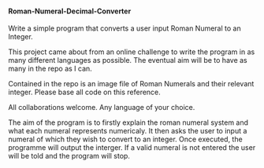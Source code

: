 #### Roman-Numeral-Decimal-Converter ####

Write a simple program that converts a user input Roman Numeral to an Integer.

This project came about from an online challenge to write the program in as many different languages as possible.
The eventual aim will be to have as many in the repo as I can.

Contained in the repo is an image file of Roman Numerals and their relevant integer. Please base all code on this reference.

All collaborations welcome. Any language of your choice.

The aim of the program is to firstly explain the roman numeral system and what each numeral represents numericaly.
It then asks the user to input a numeral of which they wish to convert to an integer.
Once executed, the programme will output the interger. If a valid numeral is not entered the user will be told and the program
will stop.

